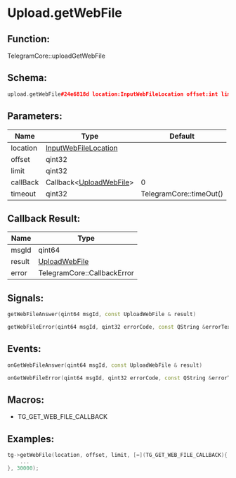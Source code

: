 # Upload.getWebFile

## Function:

TelegramCore::uploadGetWebFile

## Schema:

```c++
upload.getWebFile#24e6818d location:InputWebFileLocation offset:int limit:int = upload.WebFile;
```
## Parameters:

|Name|Type|Default|
|----|----|-------|
|location|[InputWebFileLocation](../../types/inputwebfilelocation.md)||
|offset|qint32||
|limit|qint32||
|callBack|Callback&lt;[UploadWebFile](../../types/uploadwebfile.md)&gt;|0|
|timeout|qint32|TelegramCore::timeOut()|

## Callback Result:

|Name|Type|
|----|----|
|msgId|qint64|
|result|[UploadWebFile](../../types/uploadwebfile.md)|
|error|TelegramCore::CallbackError|

## Signals:

```c++
getWebFileAnswer(qint64 msgId, const UploadWebFile & result)
```
```c++
getWebFileError(qint64 msgId, qint32 errorCode, const QString &errorText)
```

## Events:

```c++
onGetWebFileAnswer(qint64 msgId, const UploadWebFile & result)
```
```c++
onGetWebFileError(qint64 msgId, qint32 errorCode, const QString &errorText)
```

## Macros:

* TG_GET_WEB_FILE_CALLBACK

## Examples:

```c++
tg->getWebFile(location, offset, limit, [=](TG_GET_WEB_FILE_CALLBACK){
    ...
}, 30000);
```
